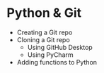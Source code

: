 # Python & Git

- Creating a Git repo
- Cloning a Git repo
    - Using GitHub Desktop
    - Using PyCharm
- Adding functions to Python